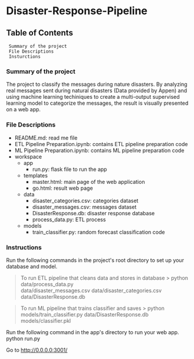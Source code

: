 # Disaster-Response-Pipeline


## Table of Contents
     Summary of the project
     File Descriptions
     Insturctions
     
### Summary of the project
The project to classify the messages during nature disasters. By analyzing real messages sent during natural disasters (Data provided by Appen) and using machine learning techiniques to create a multi-output supervised learning model to categorize the messages, the result is visually presented on a web app.

### File Descriptions

  - README.md: read me file
  - ETL Pipeline Preparation.ipynb: contains ETL pipeline preparation code
  - ML Pipeline Preparation.ipynb: contains ML pipeline preparation code
  - workspace
	- app
		- run.py: flask file to run the app
	- templates
		- master.html: main page of the web application 
		- go.html: result web page
	- data
		- disaster_categories.csv: categories dataset
		- disaster_messages.csv: messages dataset
		- DisasterResponse.db: disaster response database
		- process_data.py: ETL process
	- models
		- train_classifier.py: random forecast classification code

### Instructions
   Run the following commands in the project's root directory to set up your database and model.

   > To run ETL pipeline that cleans data and stores in database 
    > python data/process_data.py   
      data/disaster_messages.csv 
      data/disaster_categories.csv 
      data/DisasterResponse.db
      
   > To run ML pipeline that trains classifier and saves 
    > python models/train_classifier.py 
      data/DisasterResponse.db 
      models/classifier.pkl

Run the following command in the app's directory to run your web app. python run.py

Go to http://0.0.0.0:3001/
